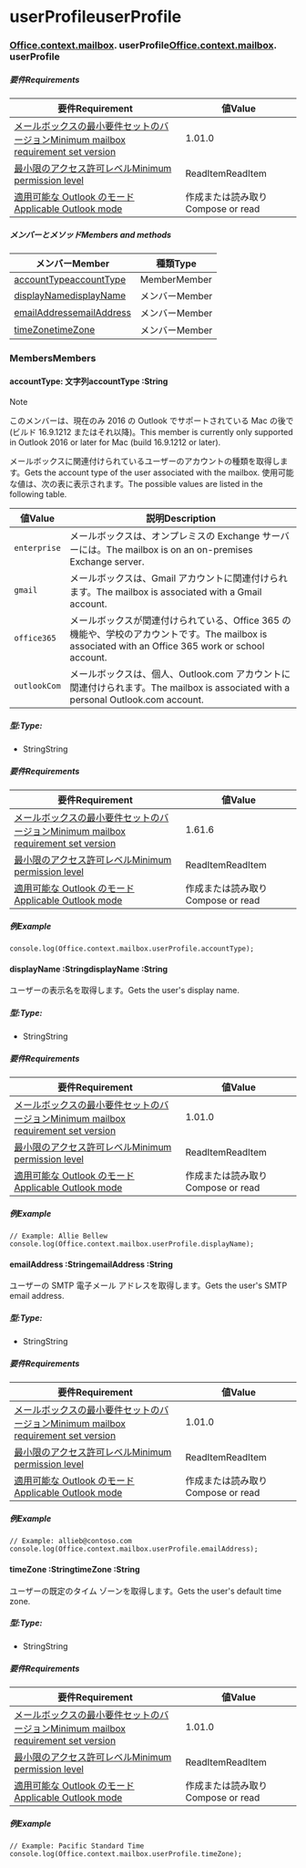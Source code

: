 
# <a name="userprofile"></a><span data-ttu-id="5dba6-101">userProfile</span><span class="sxs-lookup"><span data-stu-id="5dba6-101">userProfile</span></span>

### <span data-ttu-id="5dba6-p101">[Office](Office.md)[.context](Office.context.md)[.mailbox](Office.context.mailbox.md). userProfile</span><span class="sxs-lookup"><span data-stu-id="5dba6-p101">[Office](Office.md)[.context](Office.context.md)[.mailbox](Office.context.mailbox.md). userProfile</span></span>

##### <a name="requirements"></a><span data-ttu-id="5dba6-104">要件</span><span class="sxs-lookup"><span data-stu-id="5dba6-104">Requirements</span></span>

|<span data-ttu-id="5dba6-105">要件</span><span class="sxs-lookup"><span data-stu-id="5dba6-105">Requirement</span></span>| <span data-ttu-id="5dba6-106">値</span><span class="sxs-lookup"><span data-stu-id="5dba6-106">Value</span></span>|
|---|---|
|[<span data-ttu-id="5dba6-107">メールボックスの最小要件セットのバージョン</span><span class="sxs-lookup"><span data-stu-id="5dba6-107">Minimum mailbox requirement set version</span></span>](/javascript/office/requirement-sets/outlook-api-requirement-sets)| <span data-ttu-id="5dba6-108">1.0</span><span class="sxs-lookup"><span data-stu-id="5dba6-108">1.0</span></span>|
|[<span data-ttu-id="5dba6-109">最小限のアクセス許可レベル</span><span class="sxs-lookup"><span data-stu-id="5dba6-109">Minimum permission level</span></span>](https://docs.microsoft.com/outlook/add-ins/understanding-outlook-add-in-permissions)| <span data-ttu-id="5dba6-110">ReadItem</span><span class="sxs-lookup"><span data-stu-id="5dba6-110">ReadItem</span></span>|
|[<span data-ttu-id="5dba6-111">適用可能な Outlook のモード</span><span class="sxs-lookup"><span data-stu-id="5dba6-111">Applicable Outlook mode</span></span>](https://docs.microsoft.com/outlook/add-ins/#extension-points)| <span data-ttu-id="5dba6-112">作成または読み取り</span><span class="sxs-lookup"><span data-stu-id="5dba6-112">Compose or read</span></span>|

##### <a name="members-and-methods"></a><span data-ttu-id="5dba6-113">メンバーとメソッド</span><span class="sxs-lookup"><span data-stu-id="5dba6-113">Members and methods</span></span>

| <span data-ttu-id="5dba6-114">メンバー</span><span class="sxs-lookup"><span data-stu-id="5dba6-114">Member</span></span> | <span data-ttu-id="5dba6-115">種類</span><span class="sxs-lookup"><span data-stu-id="5dba6-115">Type</span></span> |
|--------|------|
| [<span data-ttu-id="5dba6-116">accountType</span><span class="sxs-lookup"><span data-stu-id="5dba6-116">accountType</span></span>](#accounttype-string) | <span data-ttu-id="5dba6-117">Member</span><span class="sxs-lookup"><span data-stu-id="5dba6-117">Member</span></span> |
| [<span data-ttu-id="5dba6-118">displayName</span><span class="sxs-lookup"><span data-stu-id="5dba6-118">displayName</span></span>](#displayname-string) | <span data-ttu-id="5dba6-119">メンバー</span><span class="sxs-lookup"><span data-stu-id="5dba6-119">Member</span></span> |
| [<span data-ttu-id="5dba6-120">emailAddress</span><span class="sxs-lookup"><span data-stu-id="5dba6-120">emailAddress</span></span>](#emailaddress-string) | <span data-ttu-id="5dba6-121">メンバー</span><span class="sxs-lookup"><span data-stu-id="5dba6-121">Member</span></span> |
| [<span data-ttu-id="5dba6-122">timeZone</span><span class="sxs-lookup"><span data-stu-id="5dba6-122">timeZone</span></span>](#timezone-string) | <span data-ttu-id="5dba6-123">メンバー</span><span class="sxs-lookup"><span data-stu-id="5dba6-123">Member</span></span> |

### <a name="members"></a><span data-ttu-id="5dba6-124">Members</span><span class="sxs-lookup"><span data-stu-id="5dba6-124">Members</span></span>

####  <a name="accounttype-string"></a><span data-ttu-id="5dba6-125">accountType: 文字列</span><span class="sxs-lookup"><span data-stu-id="5dba6-125">accountType :String</span></span>

> [!NOTE]
> <span data-ttu-id="5dba6-126">このメンバーは、現在のみ 2016 の Outlook でサポートされている Mac の後で (ビルド 16.9.1212 またはそれ以降)。</span><span class="sxs-lookup"><span data-stu-id="5dba6-126">This member is currently only supported in Outlook 2016 or later for Mac (build 16.9.1212 or later).</span></span>

<span data-ttu-id="5dba6-127">メールボックスに関連付けられているユーザーのアカウントの種類を取得します。</span><span class="sxs-lookup"><span data-stu-id="5dba6-127">Gets the account type of the user associated with the mailbox.</span></span> <span data-ttu-id="5dba6-128">使用可能な値は、次の表に表示されます。</span><span class="sxs-lookup"><span data-stu-id="5dba6-128">The possible values are listed in the following table.</span></span>

| <span data-ttu-id="5dba6-129">値</span><span class="sxs-lookup"><span data-stu-id="5dba6-129">Value</span></span> | <span data-ttu-id="5dba6-130">説明</span><span class="sxs-lookup"><span data-stu-id="5dba6-130">Description</span></span> |
|-------|-------------|
| `enterprise` | <span data-ttu-id="5dba6-131">メールボックスは、オンプレミスの Exchange サーバーには。</span><span class="sxs-lookup"><span data-stu-id="5dba6-131">The mailbox is on an on-premises Exchange server.</span></span> |
| `gmail` | <span data-ttu-id="5dba6-132">メールボックスは、Gmail アカウントに関連付けられます。</span><span class="sxs-lookup"><span data-stu-id="5dba6-132">The mailbox is associated with a Gmail account.</span></span> |
| `office365` | <span data-ttu-id="5dba6-133">メールボックスが関連付けられている、Office 365 の機能や、学校のアカウントです。</span><span class="sxs-lookup"><span data-stu-id="5dba6-133">The mailbox is associated with an Office 365 work or school account.</span></span> |
| `outlookCom` | <span data-ttu-id="5dba6-134">メールボックスは、個人、Outlook.com アカウントに関連付けられます。</span><span class="sxs-lookup"><span data-stu-id="5dba6-134">The mailbox is associated with a personal Outlook.com account.</span></span> |

##### <a name="type"></a><span data-ttu-id="5dba6-135">型:</span><span class="sxs-lookup"><span data-stu-id="5dba6-135">Type:</span></span>

*   <span data-ttu-id="5dba6-136">String</span><span class="sxs-lookup"><span data-stu-id="5dba6-136">String</span></span>

##### <a name="requirements"></a><span data-ttu-id="5dba6-137">要件</span><span class="sxs-lookup"><span data-stu-id="5dba6-137">Requirements</span></span>

|<span data-ttu-id="5dba6-138">要件</span><span class="sxs-lookup"><span data-stu-id="5dba6-138">Requirement</span></span>| <span data-ttu-id="5dba6-139">値</span><span class="sxs-lookup"><span data-stu-id="5dba6-139">Value</span></span>|
|---|---|
|[<span data-ttu-id="5dba6-140">メールボックスの最小要件セットのバージョン</span><span class="sxs-lookup"><span data-stu-id="5dba6-140">Minimum mailbox requirement set version</span></span>](/javascript/office/requirement-sets/outlook-api-requirement-sets)| <span data-ttu-id="5dba6-141">1.6</span><span class="sxs-lookup"><span data-stu-id="5dba6-141">1.6</span></span> |
|[<span data-ttu-id="5dba6-142">最小限のアクセス許可レベル</span><span class="sxs-lookup"><span data-stu-id="5dba6-142">Minimum permission level</span></span>](https://docs.microsoft.com/outlook/add-ins/understanding-outlook-add-in-permissions)| <span data-ttu-id="5dba6-143">ReadItem</span><span class="sxs-lookup"><span data-stu-id="5dba6-143">ReadItem</span></span>|
|[<span data-ttu-id="5dba6-144">適用可能な Outlook のモード</span><span class="sxs-lookup"><span data-stu-id="5dba6-144">Applicable Outlook mode</span></span>](https://docs.microsoft.com/outlook/add-ins/#extension-points)| <span data-ttu-id="5dba6-145">作成または読み取り</span><span class="sxs-lookup"><span data-stu-id="5dba6-145">Compose or read</span></span>|

##### <a name="example"></a><span data-ttu-id="5dba6-146">例</span><span class="sxs-lookup"><span data-stu-id="5dba6-146">Example</span></span>

```
console.log(Office.context.mailbox.userProfile.accountType);
```

####  <a name="displayname-string"></a><span data-ttu-id="5dba6-147">displayName :String</span><span class="sxs-lookup"><span data-stu-id="5dba6-147">displayName :String</span></span>

<span data-ttu-id="5dba6-148">ユーザーの表示名を取得します。</span><span class="sxs-lookup"><span data-stu-id="5dba6-148">Gets the user's display name.</span></span>

##### <a name="type"></a><span data-ttu-id="5dba6-149">型:</span><span class="sxs-lookup"><span data-stu-id="5dba6-149">Type:</span></span>

*   <span data-ttu-id="5dba6-150">String</span><span class="sxs-lookup"><span data-stu-id="5dba6-150">String</span></span>

##### <a name="requirements"></a><span data-ttu-id="5dba6-151">要件</span><span class="sxs-lookup"><span data-stu-id="5dba6-151">Requirements</span></span>

|<span data-ttu-id="5dba6-152">要件</span><span class="sxs-lookup"><span data-stu-id="5dba6-152">Requirement</span></span>| <span data-ttu-id="5dba6-153">値</span><span class="sxs-lookup"><span data-stu-id="5dba6-153">Value</span></span>|
|---|---|
|[<span data-ttu-id="5dba6-154">メールボックスの最小要件セットのバージョン</span><span class="sxs-lookup"><span data-stu-id="5dba6-154">Minimum mailbox requirement set version</span></span>](/javascript/office/requirement-sets/outlook-api-requirement-sets)| <span data-ttu-id="5dba6-155">1.0</span><span class="sxs-lookup"><span data-stu-id="5dba6-155">1.0</span></span>|
|[<span data-ttu-id="5dba6-156">最小限のアクセス許可レベル</span><span class="sxs-lookup"><span data-stu-id="5dba6-156">Minimum permission level</span></span>](https://docs.microsoft.com/outlook/add-ins/understanding-outlook-add-in-permissions)| <span data-ttu-id="5dba6-157">ReadItem</span><span class="sxs-lookup"><span data-stu-id="5dba6-157">ReadItem</span></span>|
|[<span data-ttu-id="5dba6-158">適用可能な Outlook のモード</span><span class="sxs-lookup"><span data-stu-id="5dba6-158">Applicable Outlook mode</span></span>](https://docs.microsoft.com/outlook/add-ins/#extension-points)| <span data-ttu-id="5dba6-159">作成または読み取り</span><span class="sxs-lookup"><span data-stu-id="5dba6-159">Compose or read</span></span>|

##### <a name="example"></a><span data-ttu-id="5dba6-160">例</span><span class="sxs-lookup"><span data-stu-id="5dba6-160">Example</span></span>

```
// Example: Allie Bellew
console.log(Office.context.mailbox.userProfile.displayName);
```

####  <a name="emailaddress-string"></a><span data-ttu-id="5dba6-161">emailAddress :String</span><span class="sxs-lookup"><span data-stu-id="5dba6-161">emailAddress :String</span></span>

<span data-ttu-id="5dba6-162">ユーザーの SMTP 電子メール アドレスを取得します。</span><span class="sxs-lookup"><span data-stu-id="5dba6-162">Gets the user's SMTP email address.</span></span>

##### <a name="type"></a><span data-ttu-id="5dba6-163">型:</span><span class="sxs-lookup"><span data-stu-id="5dba6-163">Type:</span></span>

*   <span data-ttu-id="5dba6-164">String</span><span class="sxs-lookup"><span data-stu-id="5dba6-164">String</span></span>

##### <a name="requirements"></a><span data-ttu-id="5dba6-165">要件</span><span class="sxs-lookup"><span data-stu-id="5dba6-165">Requirements</span></span>

|<span data-ttu-id="5dba6-166">要件</span><span class="sxs-lookup"><span data-stu-id="5dba6-166">Requirement</span></span>| <span data-ttu-id="5dba6-167">値</span><span class="sxs-lookup"><span data-stu-id="5dba6-167">Value</span></span>|
|---|---|
|[<span data-ttu-id="5dba6-168">メールボックスの最小要件セットのバージョン</span><span class="sxs-lookup"><span data-stu-id="5dba6-168">Minimum mailbox requirement set version</span></span>](/javascript/office/requirement-sets/outlook-api-requirement-sets)| <span data-ttu-id="5dba6-169">1.0</span><span class="sxs-lookup"><span data-stu-id="5dba6-169">1.0</span></span>|
|[<span data-ttu-id="5dba6-170">最小限のアクセス許可レベル</span><span class="sxs-lookup"><span data-stu-id="5dba6-170">Minimum permission level</span></span>](https://docs.microsoft.com/outlook/add-ins/understanding-outlook-add-in-permissions)| <span data-ttu-id="5dba6-171">ReadItem</span><span class="sxs-lookup"><span data-stu-id="5dba6-171">ReadItem</span></span>|
|[<span data-ttu-id="5dba6-172">適用可能な Outlook のモード</span><span class="sxs-lookup"><span data-stu-id="5dba6-172">Applicable Outlook mode</span></span>](https://docs.microsoft.com/outlook/add-ins/#extension-points)| <span data-ttu-id="5dba6-173">作成または読み取り</span><span class="sxs-lookup"><span data-stu-id="5dba6-173">Compose or read</span></span>|

##### <a name="example"></a><span data-ttu-id="5dba6-174">例</span><span class="sxs-lookup"><span data-stu-id="5dba6-174">Example</span></span>

```
// Example: allieb@contoso.com
console.log(Office.context.mailbox.userProfile.emailAddress);
```

####  <a name="timezone-string"></a><span data-ttu-id="5dba6-175">timeZone :String</span><span class="sxs-lookup"><span data-stu-id="5dba6-175">timeZone :String</span></span>

<span data-ttu-id="5dba6-176">ユーザーの既定のタイム ゾーンを取得します。</span><span class="sxs-lookup"><span data-stu-id="5dba6-176">Gets the user's default time zone.</span></span>

##### <a name="type"></a><span data-ttu-id="5dba6-177">型:</span><span class="sxs-lookup"><span data-stu-id="5dba6-177">Type:</span></span>

*   <span data-ttu-id="5dba6-178">String</span><span class="sxs-lookup"><span data-stu-id="5dba6-178">String</span></span>

##### <a name="requirements"></a><span data-ttu-id="5dba6-179">要件</span><span class="sxs-lookup"><span data-stu-id="5dba6-179">Requirements</span></span>

|<span data-ttu-id="5dba6-180">要件</span><span class="sxs-lookup"><span data-stu-id="5dba6-180">Requirement</span></span>| <span data-ttu-id="5dba6-181">値</span><span class="sxs-lookup"><span data-stu-id="5dba6-181">Value</span></span>|
|---|---|
|[<span data-ttu-id="5dba6-182">メールボックスの最小要件セットのバージョン</span><span class="sxs-lookup"><span data-stu-id="5dba6-182">Minimum mailbox requirement set version</span></span>](/javascript/office/requirement-sets/outlook-api-requirement-sets)| <span data-ttu-id="5dba6-183">1.0</span><span class="sxs-lookup"><span data-stu-id="5dba6-183">1.0</span></span>|
|[<span data-ttu-id="5dba6-184">最小限のアクセス許可レベル</span><span class="sxs-lookup"><span data-stu-id="5dba6-184">Minimum permission level</span></span>](https://docs.microsoft.com/outlook/add-ins/understanding-outlook-add-in-permissions)| <span data-ttu-id="5dba6-185">ReadItem</span><span class="sxs-lookup"><span data-stu-id="5dba6-185">ReadItem</span></span>|
|[<span data-ttu-id="5dba6-186">適用可能な Outlook のモード</span><span class="sxs-lookup"><span data-stu-id="5dba6-186">Applicable Outlook mode</span></span>](https://docs.microsoft.com/outlook/add-ins/#extension-points)| <span data-ttu-id="5dba6-187">作成または読み取り</span><span class="sxs-lookup"><span data-stu-id="5dba6-187">Compose or read</span></span>|

##### <a name="example"></a><span data-ttu-id="5dba6-188">例</span><span class="sxs-lookup"><span data-stu-id="5dba6-188">Example</span></span>

```
// Example: Pacific Standard Time
console.log(Office.context.mailbox.userProfile.timeZone);
```